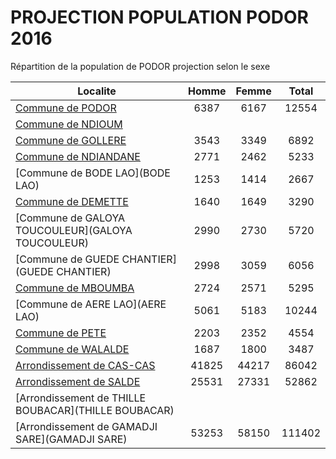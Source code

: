 # PROJECTION POPULATION PODOR 2016
	
Répartition de la population de PODOR projection selon le sexe
	
| Localite  | Homme | Femme | Total |
| --------- |:-----:|:-----:|:-----:|
| [Commune de PODOR](PODOR) | 6387 | 6167 | 12554 |
| [Commune de NDIOUM](NDIOUM) |  |
| [Commune de GOLLERE](GOLLERE) | 3543 | 3349 | 6892 |
| [Commune de NDIANDANE](NDIANDANE) | 2771 | 2462 | 5233 |
| [Commune de BODE LAO](BODE LAO) | 1253 | 1414 | 2667 |
| [Commune de DEMETTE](DEMETTE) | 1640 | 1649 | 3290 |
| [Commune de GALOYA TOUCOULEUR](GALOYA TOUCOULEUR) | 2990 | 2730 | 5720 |
| [Commune de GUEDE CHANTIER](GUEDE CHANTIER) | 2998 | 3059 | 6056 |
| [Commune de MBOUMBA](MBOUMBA) | 2724 | 2571 | 5295 |
| [Commune de AERE LAO](AERE LAO) | 5061 | 5183 | 10244 |
| [Commune de PETE](PETE) | 2203 | 2352 | 4554 |
| [Commune de WALALDE](WALALDE) | 1687 | 1800 | 3487 |
| [Arrondissement de CAS-CAS](CAS-CAS) | 41825 | 44217 | 86042 |
| [Arrondissement de SALDE](SALDE) | 25531 | 27331 | 52862 |
| [Arrondissement de THILLE BOUBACAR](THILLE BOUBACAR) |  |
| [Arrondissement de GAMADJI SARE](GAMADJI SARE) | 53253 | 58150 | 111402 |
